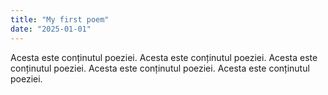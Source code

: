 ```yaml
---
title: "My first poem"
date: "2025-01-01"
---
```

Acesta este conținutul poeziei.
Acesta este conținutul poeziei.
Acesta este conținutul poeziei.
Acesta este conținutul poeziei.
Acesta este conținutul poeziei.
